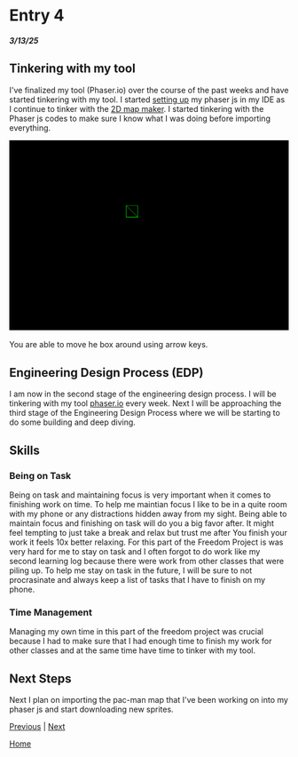 # Entry 4
##### 3/13/25

## Tinkering with my tool
I've finalized my tool (Phaser.io) over the course of the past weeks and have started tinkering with my tool. I started [setting up](https://www.youtube.com/watch?v=frRWKxB9Hm0&list=PLDyH9Tk5ZdFzEu_izyqgPFtHJJXkc79no) my phaser js in my IDE as I continue to tinker with the [2D map maker](https://www.mapeditor.org/). I started tinkering with the Phaser js codes to make sure I know what I was doing before importing everything.

![Test 1](image-2.png)

You are able to move he box around using arrow keys.

## Engineering Design Process (EDP)
I am now in the second stage of the engineering design process. I will be tinkering with my tool [phaser.io](https://phaser.io/) every week. Next I will be approaching the third stage of the Engineering Design Process where we will be starting to do some building and deep diving.

## Skills
### Being on Task
Being on task and maintaining focus is very important when it comes to finishing work on time. To help me maintian focus I like to be in a quite room with my phone or any distractions hidden away from my sight. Being able to maintain focus and finishing on task will do you a big favor after. It might feel tempting to just take a break and relax but trust me after You finish your work it feels 10x better relaxing. For this part of the Freedom Project is was very hard for me to stay on task and I often forgot to do work like my second learning log because there were work from other classes that were piling up. To help me stay on task in the future, I will be sure to not procrasinate and always keep a list of tasks that I have to finish on my phone.

### Time Management
Managing my own time in this part of the freedom project was crucial because I had to make sure that I had enough time to finish my work for other classes and at the same time have time to tinker with my tool.

## Next Steps
Next I plan on importing the pac-man map that I've been working on into my phaser js and start downloading new sprites.

[Previous](entry03.md) | [Next](entry05.md)

[Home](../README.md)
